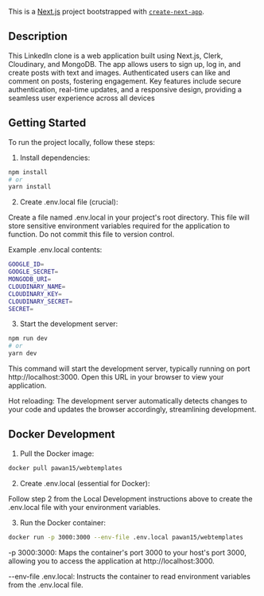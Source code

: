 This is a [Next.js](https://nextjs.org/) project bootstrapped with [`create-next-app`](https://github.com/vercel/next.js/tree/canary/packages/create-next-app).

## Description

This LinkedIn clone is a web application built using Next.js, Clerk, Cloudinary, and MongoDB. The app allows users to sign up, log in, and create posts with text and images. Authenticated users can like and comment on posts, fostering engagement. Key features include secure authentication, real-time updates, and a responsive design, providing a seamless user experience across all devices

## Getting Started

To run the project locally, follow these steps:

1. Install dependencies:

```bash
npm install
# or
yarn install
```

2. Create .env.local file (crucial):

Create a file named .env.local in your project's root directory. This file will store sensitive environment variables required for the application to function. Do not commit this file to version control.

Example .env.local contents:

```bash
GOOGLE_ID=
GOOGLE_SECRET=
MONGODB_URI=
CLOUDINARY_NAME=
CLOUDINARY_KEY=
CLOUDINARY_SECRET=
SECRET=

```

3. Start the development server:

```bash
npm run dev
# or
yarn dev
```

This command will start the development server, typically running on port http://localhost:3000. Open this URL in your browser to view your application.

Hot reloading: The development server automatically detects changes to your code and updates the browser accordingly, streamlining development.

## Docker Development

1. Pull the Docker image:

```bash
docker pull pawan15/webtemplates
```

2. Create .env.local (essential for Docker):

Follow step 2 from the Local Development instructions above to create the .env.local file with your environment variables.

3. Run the Docker container:

```bash
docker run -p 3000:3000 --env-file .env.local pawan15/webtemplates
```

-p 3000:3000: Maps the container's port 3000 to your host's port 3000, allowing you to access the application at http://localhost:3000.

--env-file .env.local: Instructs the container to read environment variables from the .env.local file.


